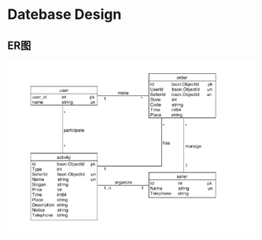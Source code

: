 # Datebase Design
## ER图
![image](https://github.com/software-design-project/Dashboard/blob/master/image/ER.png)
